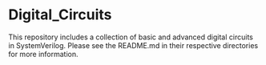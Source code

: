 # Digital_Circuits

This repository includes a collection of basic and advanced digital circuits in SystemVerilog. Please see the README.md in their respective directories for more information. 
